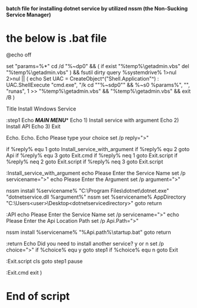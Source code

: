 **batch file for installing dotnet service by utilized nssm (the Non-Sucking Service Manager)**

# the below is .bat file
@echo off

set "params=%*"
cd /d "%~dp0" && ( if exist "%temp%\getadmin.vbs" del "%temp%\getadmin.vbs" ) && fsutil dirty query %systemdrive% 1>nul 2>nul || (  echo Set UAC = CreateObject^("Shell.Application"^) : UAC.ShellExecute "cmd.exe", "/k cd ""%~sdp0"" && %~s0 %params%", "", "runas", 1 >> "%temp%\getadmin.vbs" && "%temp%\getadmin.vbs" && exit /B )

Title Install Windows Service 

:step1
Echo *******************MAIN MENU********************
Echo 1) Install service with argument
Echo 2) Install API 
Echo 3) Exit

Echo.
Echo.
Echo Please type your choice
set /p reply=">"

if %reply% equ 1 goto Install_service_with_argument
if %reply% equ 2 goto Api
if %reply% equ 3 goto Exit.cmd
if %reply% neq 1 goto Exit.script
if %reply% neq 2 goto Exit.script
if %reply% neq 3 goto Exit.script



:Install_service_with_argument
echo Please Enter the Service Name
set /p servicename=">"
echo Please Enter the Argument
set /p argument=">"

nssm install %servicename% "C:\Program Files\dotnet\dotnet.exe"  "dotnetservice.dll %argument%" 
nssm set %servicename% AppDirectory "C:\Users\<user>\Desktop\<dotnetservicedirectory>"
goto return


:API
echo Please Enter the Service Name
set /p servicename=">"
echo Please Enter the Api Location Path
set /p Api.Path=">"

nssm install %servicename% "%Api.path%\startup.bat" 
goto return


:return
Echo Did you need to install another service? y or n
set /p choice=">"
if %choice% equ y goto step1
if %choice% equ n goto Exit

:Exit.script
cls
goto step1
pause

:Exit.cmd
exit
)
# End of script


